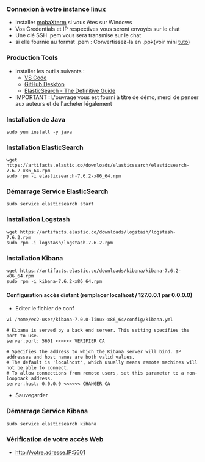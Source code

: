 ### Connexion à votre instance linux

- Installer [mobaXterm](https://download.mobatek.net/2022020030522248/MobaXterm_Portable_v20.2.zip) si vous êtes sur Windows
- Vos Credentials et IP respectives vous seront envoyés sur le chat
- Une clé SSH .pem vous sera transmise sur le chat
- si elle fournie au format .pem : 
	Convertissez-la en .ppk(voir mini [tuto](https://download.mobatek.net/2022020030522248/MobaXterm_Portable_v20.2.zip))
	
### Production Tools

- Installer les outils suivants : 
	- [VS Code](https://code.visualstudio.com/download)
	- [GitHub Desktop](https://help.github.com/en/desktop/getting-started-with-github-desktop/installing-github-desktop)
	- [ElasticSearch - The Definitive Guide ](https://drive.google.com/open?id=1dtJhgRiVfaTrqpDqi4MA4HRK5K2iWSr6)
- IMPORTANT : L'ouvrage vous est fourni à titre de démo, merci de penser aux auteurs et de l'acheter légalement

### Installation de Java
```
sudo yum install -y java
```

### Installation ElasticSearch
```
wget https://artifacts.elastic.co/downloads/elasticsearch/elasticsearch-7.6.2-x86_64.rpm
sudo rpm -i elasticsearch-7.6.2-x86_64.rpm
```
### Démarrage Service ElasticSearch
```
sudo service elasticsearch start
```

### Installation Logstash
```
wget https://artifacts.elastic.co/downloads/logstash/logstash-7.6.2.rpm
sudo rpm -i logstash/logstash-7.6.2.rpm
```

### Installation Kibana
```
wget https://artifacts.elastic.co/downloads/kibana/kibana-7.6.2-x86_64.rpm
sudo rpm -i kibana-7.6.2-x86_64.rpm
```

#### Configuration accès distant (remplacer localhost / 127.0.0.1 par 0.0.0.0) 

- Editer le fichier de conf
```
vi /home/ec2-user/kibana-7.0.0-linux-x86_64/config/kibana.yml
``` 
```
# Kibana is served by a back end server. This setting specifies the port to use.
server.port: 5601 <<<<<< VERIFIER CA

# Specifies the address to which the Kibana server will bind. IP addresses and host names are both valid values.
# The default is 'localhost', which usually means remote machines will not be able to connect.
# To allow connections from remote users, set this parameter to a non-loopback address.
server.host: 0.0.0.0 <<<<<< CHANGER CA
```

- Sauvegarder

### Démarrage Service Kibana
```
sudo service elasticsearch kibana
```

### Vérification de votre accès Web

- http://votre.adresse.IP:5601
